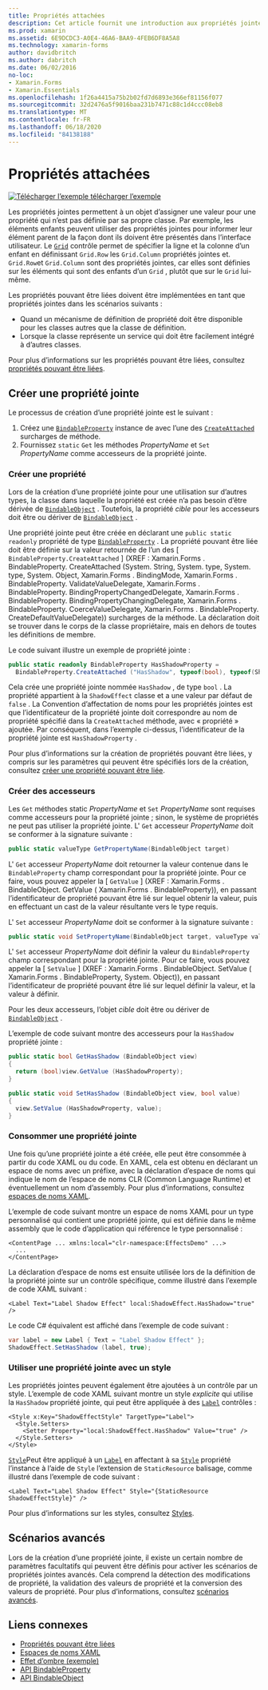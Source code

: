 ```yaml
---
title: Propriétés attachées
description: Cet article fournit une introduction aux propriétés jointes et montre comment les créer et les utiliser.
ms.prod: xamarin
ms.assetid: 6E9DCDC3-A0E4-46A6-BAA9-4FEB6DF8A5A8
ms.technology: xamarin-forms
author: davidbritch
ms.author: dabritch
ms.date: 06/02/2016
no-loc:
- Xamarin.Forms
- Xamarin.Essentials
ms.openlocfilehash: 1f26a4415a75b2b02fd7d6893e366ef81156f077
ms.sourcegitcommit: 32d2476a5f9016baa231b7471c88c1d4ccc08eb8
ms.translationtype: MT
ms.contentlocale: fr-FR
ms.lasthandoff: 06/18/2020
ms.locfileid: "84138188"
---
```

# <a name="attached-properties"></a>Propriétés attachées

[![Télécharger ](~/media/shared/download.png) l’exemple télécharger l’exemple](https://docs.microsoft.com/samples/xamarin/xamarin-forms-samples/effects-shadoweffect)


Les propriétés jointes permettent à un objet d’assigner une valeur pour une propriété qui n’est pas définie par sa propre classe. Par exemple, les éléments enfants peuvent utiliser des propriétés jointes pour informer leur élément parent de la façon dont ils doivent être présentés dans l’interface utilisateur. Le [`Grid`](xref:Xamarin.Forms.Grid) contrôle permet de spécifier la ligne et la colonne d’un enfant en définissant `Grid.Row` les `Grid.Column` propriétés jointes et. `Grid.Row`et `Grid.Column` sont des propriétés jointes, car elles sont définies sur les éléments qui sont des enfants d’un `Grid` , plutôt que sur le `Grid` lui-même.

Les propriétés pouvant être liées doivent être implémentées en tant que propriétés jointes dans les scénarios suivants :

- Quand un mécanisme de définition de propriété doit être disponible pour les classes autres que la classe de définition.
- Lorsque la classe représente un service qui doit être facilement intégré à d’autres classes.

Pour plus d’informations sur les propriétés pouvant être liées, consultez [propriétés pouvant être liées](~/xamarin-forms/xaml/bindable-properties.md).

## <a name="create-an-attached-property"></a>Créer une propriété jointe

Le processus de création d’une propriété jointe est le suivant :

1. Créez une [`BindableProperty`](xref:Xamarin.Forms.BindableProperty) instance de avec l’une des [`CreateAttached`](xref:Xamarin.Forms.BindableProperty.CreateAttached*) surcharges de méthode.
1. Fournissez `static` `Get` les méthodes *PropertyName* et `Set` *PropertyName* comme accesseurs de la propriété jointe.

### <a name="create-a-property"></a>Créer une propriété

Lors de la création d’une propriété jointe pour une utilisation sur d’autres types, la classe dans laquelle la propriété est créée n’a pas besoin d’être dérivée de [`BindableObject`](xref:Xamarin.Forms.BindableObject) . Toutefois, la propriété *cible* pour les accesseurs doit être ou dériver de [`BindableObject`](xref:Xamarin.Forms.BindableObject) .

Une propriété jointe peut être créée en déclarant une `public static readonly` propriété de type [`BindableProperty`](xref:Xamarin.Forms.BindableProperty) . La propriété pouvant être liée doit être définie sur la valeur retournée de l’un des [ `BindableProperty.CreateAttached` ] (XREF : Xamarin.Forms . BindableProperty. CreateAttached (System. String, System. type, System. type, System. Object, Xamarin.Forms . BindingMode, Xamarin.Forms . BindableProperty. ValidateValueDelegate, Xamarin.Forms . BindableProperty. BindingPropertyChangedDelegate, Xamarin.Forms . BindableProperty. BindingPropertyChangingDelegate, Xamarin.Forms . BindableProperty. CoerceValueDelegate, Xamarin.Forms . BindableProperty. CreateDefaultValueDelegate)) surcharges de la méthode. La déclaration doit se trouver dans le corps de la classe propriétaire, mais en dehors de toutes les définitions de membre.

Le code suivant illustre un exemple de propriété jointe :

```csharp
public static readonly BindableProperty HasShadowProperty =
  BindableProperty.CreateAttached ("HasShadow", typeof(bool), typeof(ShadowEffect), false);
```

Cela crée une propriété jointe nommée `HasShadow` , de type `bool` . La propriété appartient à la `ShadowEffect` classe et a une valeur par défaut de `false` . La Convention d’affectation de noms pour les propriétés jointes est que l’identificateur de la propriété jointe doit correspondre au nom de propriété spécifié dans la `CreateAttached` méthode, avec « propriété » ajoutée. Par conséquent, dans l’exemple ci-dessus, l’identificateur de la propriété jointe est `HasShadowProperty` .

Pour plus d’informations sur la création de propriétés pouvant être liées, y compris sur les paramètres qui peuvent être spécifiés lors de la création, consultez [créer une propriété pouvant être liée](~/xamarin-forms/xaml/bindable-properties.md#consume-a-bindable-property).

### <a name="create-accessors"></a>Créer des accesseurs

Les `Get` méthodes static *PropertyName* et `Set` *PropertyName* sont requises comme accesseurs pour la propriété jointe ; sinon, le système de propriétés ne peut pas utiliser la propriété jointe. L' `Get` accesseur *PropertyName* doit se conformer à la signature suivante :

```csharp
public static valueType GetPropertyName(BindableObject target)
```

L' `Get` accesseur *PropertyName* doit retourner la valeur contenue dans le `BindableProperty` champ correspondant pour la propriété jointe. Pour ce faire, vous pouvez appeler la [ `GetValue` ] (XREF : Xamarin.Forms . BindableObject. GetValue ( Xamarin.Forms . BindableProperty)), en passant l’identificateur de propriété pouvant être lié sur lequel obtenir la valeur, puis en effectuant un cast de la valeur résultante vers le type requis.

L' `Set` accesseur *PropertyName* doit se conformer à la signature suivante :

```csharp
public static void SetPropertyName(BindableObject target, valueType value)
```

L' `Set` accesseur *PropertyName* doit définir la valeur du `BindableProperty` champ correspondant pour la propriété jointe. Pour ce faire, vous pouvez appeler la [ `SetValue` ] (XREF : Xamarin.Forms . BindableObject. SetValue ( Xamarin.Forms . BindableProperty, System. Object)), en passant l’identificateur de propriété pouvant être lié sur lequel définir la valeur, et la valeur à définir.

Pour les deux accesseurs, l’objet *cible* doit être ou dériver de [`BindableObject`](xref:Xamarin.Forms.BindableObject) .

L’exemple de code suivant montre des accesseurs pour la `HasShadow` propriété jointe :

```csharp
public static bool GetHasShadow (BindableObject view)
{
  return (bool)view.GetValue (HasShadowProperty);
}

public static void SetHasShadow (BindableObject view, bool value)
{
  view.SetValue (HasShadowProperty, value);
}
```

### <a name="consume-an-attached-property"></a>Consommer une propriété jointe

Une fois qu’une propriété jointe a été créée, elle peut être consommée à partir du code XAML ou du code. En XAML, cela est obtenu en déclarant un espace de noms avec un préfixe, avec la déclaration d’espace de noms qui indique le nom de l’espace de noms CLR (Common Language Runtime) et éventuellement un nom d’assembly. Pour plus d’informations, consultez [espaces de noms XAML](~/xamarin-forms/xaml/namespaces.md).

L’exemple de code suivant montre un espace de noms XAML pour un type personnalisé qui contient une propriété jointe, qui est définie dans le même assembly que le code d’application qui référence le type personnalisé :

```xaml
<ContentPage ... xmlns:local="clr-namespace:EffectsDemo" ...>
  ...
</ContentPage>
```

La déclaration d’espace de noms est ensuite utilisée lors de la définition de la propriété jointe sur un contrôle spécifique, comme illustré dans l’exemple de code XAML suivant :

```xaml
<Label Text="Label Shadow Effect" local:ShadowEffect.HasShadow="true" />
```

Le code C# équivalent est affiché dans l’exemple de code suivant :

```csharp
var label = new Label { Text = "Label Shadow Effect" };
ShadowEffect.SetHasShadow (label, true);
```

### <a name="consume-an-attached-property-with-a-style"></a>Utiliser une propriété jointe avec un style

Les propriétés jointes peuvent également être ajoutées à un contrôle par un style. L’exemple de code XAML suivant montre un style *explicite* qui utilise la `HasShadow` propriété jointe, qui peut être appliquée à des [`Label`](xref:Xamarin.Forms.Label) contrôles :

```xaml
<Style x:Key="ShadowEffectStyle" TargetType="Label">
  <Style.Setters>
    <Setter Property="local:ShadowEffect.HasShadow" Value="true" />
  </Style.Setters>
</Style>
```

[`Style`](xref:Xamarin.Forms.Style)Peut être appliqué à un [`Label`](xref:Xamarin.Forms.Label) en affectant à sa [`Style`](xref:Xamarin.Forms.NavigableElement.Style) propriété l’instance à l’aide de `Style` l’extension de `StaticResource` balisage, comme illustré dans l’exemple de code suivant :

```xaml
<Label Text="Label Shadow Effect" Style="{StaticResource ShadowEffectStyle}" />
```

Pour plus d’informations sur les styles, consultez [Styles](~/xamarin-forms/user-interface/styles/index.md).

## <a name="advanced-scenarios"></a>Scénarios avancés

Lors de la création d’une propriété jointe, il existe un certain nombre de paramètres facultatifs qui peuvent être définis pour activer les scénarios de propriétés jointes avancés. Cela comprend la détection des modifications de propriété, la validation des valeurs de propriété et la conversion des valeurs de propriété. Pour plus d’informations, consultez [scénarios avancés](~/xamarin-forms/xaml/bindable-properties.md#advanced-scenarios).

## <a name="related-links"></a>Liens connexes

- [Propriétés pouvant être liées](~/xamarin-forms/xaml/bindable-properties.md)
- [Espaces de noms XAML](~/xamarin-forms/xaml/namespaces.md)
- [Effet d’ombre (exemple)](https://docs.microsoft.com/samples/xamarin/xamarin-forms-samples/effects-shadoweffect)
- [API BindableProperty](xref:Xamarin.Forms.BindableProperty)
- [API BindableObject](xref:Xamarin.Forms.BindableObject)

